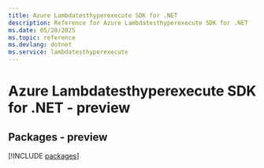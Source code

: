 ```yaml
---
title: Azure Lambdatesthyperexecute SDK for .NET
description: Reference for Azure Lambdatesthyperexecute SDK for .NET
ms.date: 05/28/2025
ms.topic: reference
ms.devlang: dotnet
ms.service: lambdatesthyperexecute
---
```

# Azure Lambdatesthyperexecute SDK for .NET - preview
## Packages - preview
[!INCLUDE [packages](lambdatesthyperexecute-index.md)]